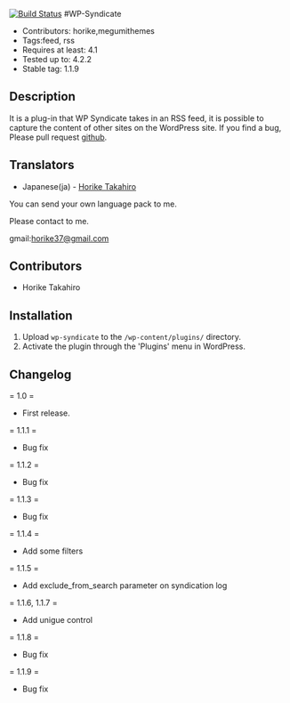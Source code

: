 [![Build Status](https://travis-ci.org/horike37/WP-Syndicate.svg?branch=master)](https://travis-ci.org/horike37/WP-Syndicate)
#WP-Syndicate
* Contributors: horike,megumithemes
* Tags:feed, rss
* Requires at least: 4.1
* Tested up to: 4.2.2
* Stable tag: 1.1.9

## Description
It is a plug-in that WP Syndicate takes in an RSS feed, it is possible to capture the content of other sites on the WordPress site.
If you find a bug, Please pull request [github](https://github.com/horike37/wp-syndicate/).

## Translators
* Japanese(ja) - [Horike Takahiro](http://profiles.wordpress.org/horike)

You can send your own language pack to me.

Please contact to me.

gmail:horike37@gmail.com

## Contributors
* Horike Takahiro

## Installation
1. Upload `wp-syndicate` to the `/wp-content/plugins/` directory.
2. Activate the plugin through the 'Plugins' menu in WordPress.

## Changelog
= 1.0 =
* First release.

= 1.1.1 =
* Bug fix

= 1.1.2 =
* Bug fix

= 1.1.3 =
* Bug fix

= 1.1.4 =
* Add some filters

= 1.1.5 =
* Add exclude_from_search parameter on syndication log

= 1.1.6, 1.1.7 =
* Add unigue control

= 1.1.8 =
* Bug fix

= 1.1.9 =
* Bug fix

